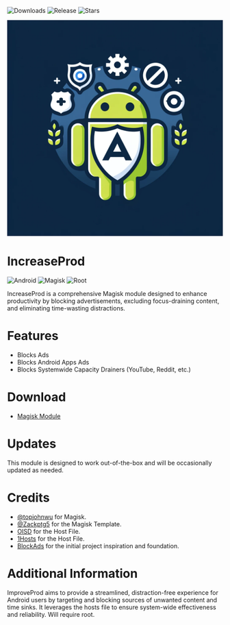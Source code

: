 ![Downloads](https://img.shields.io/github/downloads/r-neuschulz/IncreaseProd/total?color=green&style=for-the-badge)
![Release](https://img.shields.io/github/v/release/r-neuschulz/IncreaseProd?style=for-the-badge)
![Stars](https://img.shields.io/github/stars/r-neuschulz/IncreaseProd?style=for-the-badge)

<p align="center">
  <img src="IncreaseProd.png">
</p>

# IncreaseProd

![Android](https://img.shields.io/badge/Android-3DDC84?style=for-the-badge&logo=android&logoColor=white)
![Magisk](https://img.shields.io/badge/Magisk-8A2BE2?style=for-the-badge&logo=magisk&logoColor=white)
![Root](https://img.shields.io/badge/Root-ff0000?style=for-the-badge&logo=superuser&logoColor=white)

IncreaseProd is a comprehensive Magisk module designed to enhance productivity by blocking advertisements, excluding focus-draining content, and eliminating time-wasting distractions.


# Features

- Blocks Ads
- Blocks Android Apps Ads
- Blocks Systemwide Capacity Drainers (YouTube, Reddit, etc.)

# Download

- [Magisk Module](https://github.com/r-neuschulz/IncreaseProd/releases)

# Updates

This module is designed to work out-of-the-box and will be occasionally updated as needed.

# Credits

- [@topjohnwu](https://github.com/topjohnwu) for Magisk.
- [@Zackptg5](https://github.com/Zackptg5/MMT-Extended) for the Magisk Template.
- [OISD](https://oisd.nl/) for the Host File.
- [1Hosts](https://github.com/badmojr/1Hosts) for the Host File.
- [BlockAds](https://github.com/pantsufan/BlockAds) for the initial project inspiration and foundation.


# Additional Information

ImproveProd aims to provide a streamlined, distraction-free experience for Android users by targeting and blocking sources of unwanted content and time sinks. It leverages the hosts file to ensure system-wide effectiveness and reliability. Will require root. 
